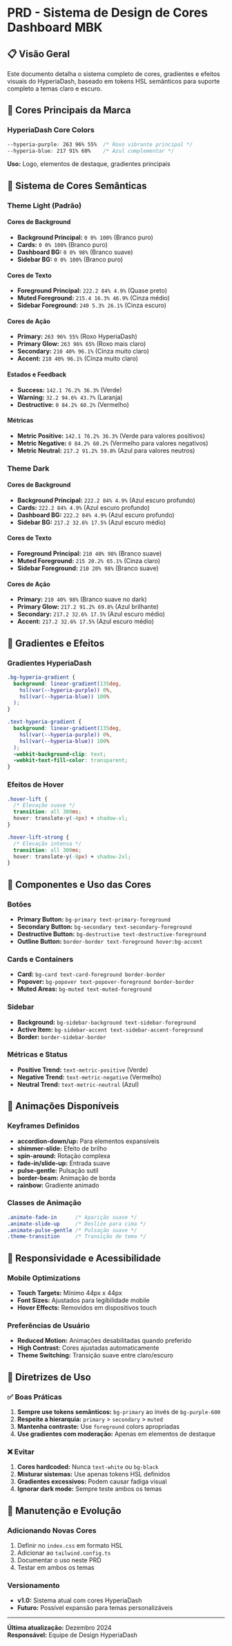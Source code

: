 # PRD - Sistema de Design de Cores Dashboard MBK

## 📋 Visão Geral
Este documento detalha o sistema completo de cores, gradientes e efeitos visuais do HyperiaDash, baseado em tokens HSL semânticos para suporte completo a temas claro e escuro.

## 🎨 Cores Principais da Marca

### HyperiaDash Core Colors
```css
--hyperia-purple: 263 96% 55%  /* Roxo vibrante principal */
--hyperia-blue: 217 91% 60%    /* Azul complementar */
```

**Uso:** Logo, elementos de destaque, gradientes principais

## 🌈 Sistema de Cores Semânticas

### Theme Light (Padrão)

#### Cores de Background
- **Background Principal:** `0 0% 100%` (Branco puro)
- **Cards:** `0 0% 100%` (Branco puro)
- **Dashboard BG:** `0 0% 98%` (Branco suave)
- **Sidebar BG:** `0 0% 100%` (Branco puro)

#### Cores de Texto
- **Foreground Principal:** `222.2 84% 4.9%` (Quase preto)
- **Muted Foreground:** `215.4 16.3% 46.9%` (Cinza médio)
- **Sidebar Foreground:** `240 5.3% 26.1%` (Cinza escuro)

#### Cores de Ação
- **Primary:** `263 96% 55%` (Roxo HyperiaDash)
- **Primary Glow:** `263 96% 65%` (Roxo mais claro)
- **Secondary:** `210 40% 96.1%` (Cinza muito claro)
- **Accent:** `210 40% 96.1%` (Cinza muito claro)

#### Estados e Feedback
- **Success:** `142.1 76.2% 36.3%` (Verde)
- **Warning:** `32.2 94.6% 43.7%` (Laranja)
- **Destructive:** `0 84.2% 60.2%` (Vermelho)

#### Métricas
- **Metric Positive:** `142.1 76.2% 36.3%` (Verde para valores positivos)
- **Metric Negative:** `0 84.2% 60.2%` (Vermelho para valores negativos)
- **Metric Neutral:** `217.2 91.2% 59.8%` (Azul para valores neutros)

### Theme Dark

#### Cores de Background
- **Background Principal:** `222.2 84% 4.9%` (Azul escuro profundo)
- **Cards:** `222.2 84% 4.9%` (Azul escuro profundo)
- **Dashboard BG:** `222.2 84% 4.9%` (Azul escuro profundo)
- **Sidebar BG:** `217.2 32.6% 17.5%` (Azul escuro médio)

#### Cores de Texto
- **Foreground Principal:** `210 40% 98%` (Branco suave)
- **Muted Foreground:** `215 20.2% 65.1%` (Cinza claro)
- **Sidebar Foreground:** `210 20% 98%` (Branco suave)

#### Cores de Ação
- **Primary:** `210 40% 98%` (Branco suave no dark)
- **Primary Glow:** `217.2 91.2% 69.8%` (Azul brilhante)
- **Secondary:** `217.2 32.6% 17.5%` (Azul escuro médio)
- **Accent:** `217.2 32.6% 17.5%` (Azul escuro médio)

## 🎨 Gradientes e Efeitos

### Gradientes HyperiaDash
```css
.bg-hyperia-gradient {
  background: linear-gradient(135deg, 
    hsl(var(--hyperia-purple)) 0%, 
    hsl(var(--hyperia-blue)) 100%
  );
}

.text-hyperia-gradient {
  background: linear-gradient(135deg, 
    hsl(var(--hyperia-purple)) 0%, 
    hsl(var(--hyperia-blue)) 100%
  );
  -webkit-background-clip: text;
  -webkit-text-fill-color: transparent;
}
```

### Efeitos de Hover
```css
.hover-lift {
  /* Elevação suave */
  transition: all 300ms;
  hover: translate-y(-4px) + shadow-xl;
}

.hover-lift-strong {
  /* Elevação intensa */
  transition: all 300ms;
  hover: translate-y(-8px) + shadow-2xl;
}
```

## 🎯 Componentes e Uso das Cores

### Botões
- **Primary Button:** `bg-primary text-primary-foreground`
- **Secondary Button:** `bg-secondary text-secondary-foreground`
- **Destructive Button:** `bg-destructive text-destructive-foreground`
- **Outline Button:** `border-border text-foreground hover:bg-accent`

### Cards e Containers
- **Card:** `bg-card text-card-foreground border-border`
- **Popover:** `bg-popover text-popover-foreground border-border`
- **Muted Areas:** `bg-muted text-muted-foreground`

### Sidebar
- **Background:** `bg-sidebar-background text-sidebar-foreground`
- **Active Item:** `bg-sidebar-accent text-sidebar-accent-foreground`
- **Border:** `border-sidebar-border`

### Métricas e Status
- **Positive Trend:** `text-metric-positive` (Verde)
- **Negative Trend:** `text-metric-negative` (Vermelho)
- **Neutral Trend:** `text-metric-neutral` (Azul)

## 🔧 Animações Disponíveis

### Keyframes Definidos
- **accordion-down/up:** Para elementos expansíveis
- **shimmer-slide:** Efeito de brilho
- **spin-around:** Rotação complexa
- **fade-in/slide-up:** Entrada suave
- **pulse-gentle:** Pulsação sutil
- **border-beam:** Animação de borda
- **rainbow:** Gradiente animado

### Classes de Animação
```css
.animate-fade-in      /* Aparição suave */
.animate-slide-up     /* Deslize para cima */
.animate-pulse-gentle /* Pulsação suave */
.theme-transition     /* Transição de tema */
```

## 📱 Responsividade e Acessibilidade

### Mobile Optimizations
- **Touch Targets:** Mínimo 44px x 44px
- **Font Sizes:** Ajustados para legibilidade mobile
- **Hover Effects:** Removidos em dispositivos touch

### Preferências de Usuário
- **Reduced Motion:** Animações desabilitadas quando preferido
- **High Contrast:** Cores ajustadas automaticamente
- **Theme Switching:** Transição suave entre claro/escuro

## 🎯 Diretrizes de Uso

### ✅ Boas Práticas
1. **Sempre use tokens semânticos:** `bg-primary` ao invés de `bg-purple-600`
2. **Respeite a hierarquia:** `primary` > `secondary` > `muted`
3. **Mantenha contraste:** Use `foreground` colors apropriadas
4. **Use gradientes com moderação:** Apenas em elementos de destaque

### ❌ Evitar
1. **Cores hardcoded:** Nunca `text-white` ou `bg-black`
2. **Misturar sistemas:** Use apenas tokens HSL definidos
3. **Gradientes excessivos:** Podem causar fadiga visual
4. **Ignorar dark mode:** Sempre teste ambos os temas

## 🔄 Manutenção e Evolução

### Adicionando Novas Cores
1. Definir no `index.css` em formato HSL
2. Adicionar ao `tailwind.config.ts`
3. Documentar o uso neste PRD
4. Testar em ambos os temas

### Versionamento
- **v1.0:** Sistema atual com cores HyperiaDash
- **Futuro:** Possível expansão para temas personalizáveis

---

**Última atualização:** Dezembro 2024  
**Responsável:** Equipe de Design HyperiaDash
